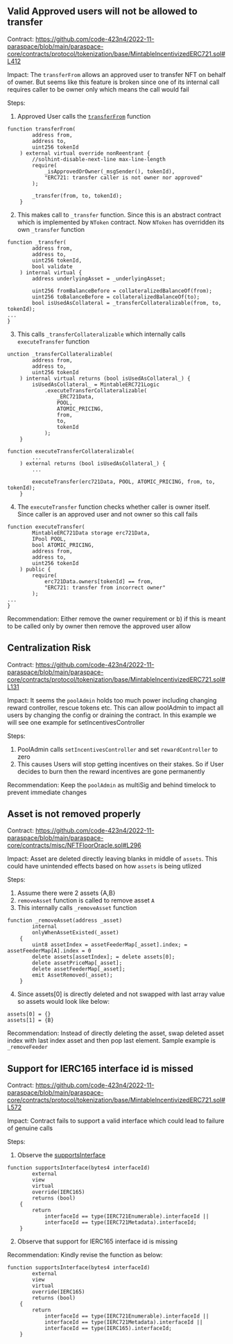 ## Valid Approved users will not be allowed to transfer

Contract:
https://github.com/code-423n4/2022-11-paraspace/blob/main/paraspace-core/contracts/protocol/tokenization/base/MintableIncentivizedERC721.sol#L412

Impact:
The `transferFrom` allows an approved user to transfer NFT on behalf of owner. But seems like this feature is broken since one of its internal call requires caller to be owner only which means the call would fail

Steps:
1. Approved User calls the [`transferFrom`](https://github.com/code-423n4/2022-11-paraspace/blob/main/paraspace-core/contracts/protocol/tokenization/base/MintableIncentivizedERC721.sol#L253) function

```
function transferFrom(
        address from,
        address to,
        uint256 tokenId
    ) external virtual override nonReentrant {
        //solhint-disable-next-line max-line-length
        require(
            _isApprovedOrOwner(_msgSender(), tokenId),
            "ERC721: transfer caller is not owner nor approved"
        );

        _transfer(from, to, tokenId);
    }
```

2. This makes call to `_transfer` function. Since this is an abstract contract which is implemented by `NToken` contract. Now `NToken` has overridden its own `_transfer` function

```
function _transfer(
        address from,
        address to,
        uint256 tokenId,
        bool validate
    ) internal virtual {
        address underlyingAsset = _underlyingAsset;

        uint256 fromBalanceBefore = collateralizedBalanceOf(from);
        uint256 toBalanceBefore = collateralizedBalanceOf(to);
        bool isUsedAsCollateral = _transferCollateralizable(from, to, tokenId);
...
}
```

3. This calls `_transferCollateralizable` which internally calls `executeTransfer` function

```
unction _transferCollateralizable(
        address from,
        address to,
        uint256 tokenId
    ) internal virtual returns (bool isUsedAsCollateral_) {
        isUsedAsCollateral_ = MintableERC721Logic
            .executeTransferCollateralizable(
                _ERC721Data,
                POOL,
                ATOMIC_PRICING,
                from,
                to,
                tokenId
            );
    }

function executeTransferCollateralizable(
        ...
    ) external returns (bool isUsedAsCollateral_) {
        ...

        executeTransfer(erc721Data, POOL, ATOMIC_PRICING, from, to, tokenId);
    }
```

4. The `executeTransfer` function checks whether caller is owner itself. Since caller is an approved user and not owner so this call fails

```
function executeTransfer(
        MintableERC721Data storage erc721Data,
        IPool POOL,
        bool ATOMIC_PRICING,
        address from,
        address to,
        uint256 tokenId
    ) public {
        require(
            erc721Data.owners[tokenId] == from,
            "ERC721: transfer from incorrect owner"
        );
...
}
```

Recommendation:
Either remove the owner requirement or b) if this is meant to be called only by owner then remove the approved user allow

## Centralization Risk

Contract:
https://github.com/code-423n4/2022-11-paraspace/blob/main/paraspace-core/contracts/protocol/tokenization/base/MintableIncentivizedERC721.sol#L131

Impact:
It seems the `poolAdmin` holds too much power including changing reward controller, rescue tokens etc. This can allow poolAdmin to impact all users by changing the config or draining the contract. In this example we will see one example for setIncentivesController

Steps:
1. PoolAdmin calls `setIncentivesController` and set `rewardController` to zero
2. This causes Users will stop getting incentives on their stakes. So if User decides to burn then the reward incentives are gone permanently

Recommendation:
Keep the `poolAdmin` as multiSig and behind timelock to prevent immediate changes

## Asset is not removed properly

Contract:
https://github.com/code-423n4/2022-11-paraspace/blob/main/paraspace-core/contracts/misc/NFTFloorOracle.sol#L296

Impact:
Asset are deleted directly leaving blanks in middle of `assets`. This could have unintended effects based on how `assets` is being utlized

Steps:
1. Assume there were 2 assets {A,B}
2. `removeAsset` function is called to remove asset `A`
3. This internally calls `_removeAsset` function

```
function _removeAsset(address _asset)
        internal
        onlyWhenAssetExisted(_asset)
    {
        uint8 assetIndex = assetFeederMap[_asset].index; = assetFeederMap[A].index = 0
        delete assets[assetIndex]; = delete assets[0];
        delete assetPriceMap[_asset];
        delete assetFeederMap[_asset];
        emit AssetRemoved(_asset);
    }
```

4. Since assets[0] is directly deleted and not swapped with last array value so assets would look like below:

```
assets[0] = {}
assets[1] = {B}
```

Recommendation:
Instead of directly deleting the asset, swap deleted asset index with last index asset and then pop last element. Sample example is `_removeFeeder`

## Support for IERC165 interface id is missed

Contract:
https://github.com/code-423n4/2022-11-paraspace/blob/main/paraspace-core/contracts/protocol/tokenization/base/MintableIncentivizedERC721.sol#L572

Impact:
Contract fails to support a valid interface which could lead to failure of genuine calls

Steps:

1. Observe the [supportsInterface](https://github.com/code-423n4/2022-11-paraspace/blob/main/paraspace-core/contracts/protocol/tokenization/base/MintableIncentivizedERC721.sol#L572)

```
function supportsInterface(bytes4 interfaceId)
        external
        view
        virtual
        override(IERC165)
        returns (bool)
    {
        return
            interfaceId == type(IERC721Enumerable).interfaceId ||
            interfaceId == type(IERC721Metadata).interfaceId;
    }
```

2. Observe that support for IERC165 interface id is missing

Recommendation:
Kindly revise the function as below:

```
function supportsInterface(bytes4 interfaceId)
        external
        view
        virtual
        override(IERC165)
        returns (bool)
    {
        return
            interfaceId == type(IERC721Enumerable).interfaceId ||
            interfaceId == type(IERC721Metadata).interfaceId ||
            interfaceId == type(IERC165).interfaceId;
    }
```